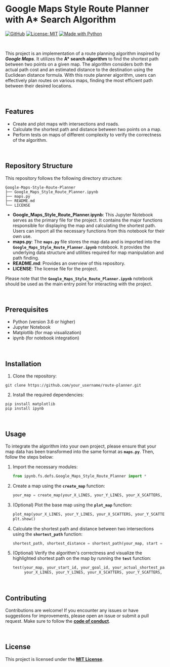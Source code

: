 # Google Maps Style Route Planner with A* Search Algorithm

[![GitHub](https://badgen.net/badge/icon/GitHub?icon=github&color=black&label)](https://github.com/MaxineXiong)
[![License: MIT](https://img.shields.io/badge/License-MIT-yellow.svg)](https://opensource.org/licenses/MIT)
[![Made with Python](https://img.shields.io/badge/Python->=3.6-blue?logo=python&logoColor=white)](https://www.python.org)

<br/>

This project is an implementation of a route planning algorithm inspired by ***Google Maps***. It utilizes the **A\* search algorithm** to find the shortest path between two points on a given map. The algorithm considers both the actual path cost and an estimated distance to the destination using the Euclidean distance formula. With this route planner algorithm, users can effectively plan routes on various maps, finding the most efficient path between their desired locations.

<br/>

## Features

- Create and plot maps with intersections and roads.
- Calculate the shortest path and distance between two points on a map.
- Perform tests on maps of different complexity to verify the correctness of the algorithm.

<br/>

## **Repository Structure**

This repository follows the following directory structure:

```
Google-Maps-Style-Route-Planner
├── Google_Maps_Style_Route_Planner.ipynb
├── maps.py
├── README.md
└── LICENSE
```

- **Google_Maps_Style_Route_Planner.ipynb**: This Jupyter Notebook serves as the primary file for the project. It contains the major functions responsible for displaying the map and calculating the shortest path. Users can import all the necessary functions from this notebook for their own use.
- **maps.py**: The **`maps.py`** file stores the map data and is imported into the **`Google_Maps_Style_Route_Planner.ipynb`** notebook. It provides the underlying data structure and utilities required for map manipulation and path finding.
- **README.md**: Provides an overview of this repository.
- **LICENSE**: The license file for the project.

Please note that the **`Google_Maps_Style_Route_Planner.ipynb`** notebook should be used as the main entry point for interacting with the project.

<br/>

## Prerequisites

- Python (version 3.6 or higher)
- Jupyter Notebook
- Matplotlib (for map visualization)
- ipynb (for notebook integration)

<br/>

## Installation

1. Clone the repository:

```
git clone https://github.com/your_username/route-planner.git
```

2. Install the required dependencies:

```
pip install matplotlib
pip install ipynb
```

<br/>

## **Usage**

To integrate the algorithm into your own project, please ensure that your map data has been transformed into the same format as **`maps.py`**. Then, follow the steps below:

1. Import the necessary modules:
    
    ```python
    from ipynb.fs.defs.Google_Maps_Style_Route_Planner import *
    ```
    
2. Create a map using the **`create_map`** function:
    
    ```python
    your_map = create_map(your_X_LINES, your_Y_LINES, your_X_SCATTERS, your_Y_SCATTERS, your_MARKERS)
    ```
    
3. (Optional) Plot the base map using the **`plot_map`** function:
    
    ```python
    plot_map(your_X_LINES, your_Y_LINES, your_X_SCATTERS, your_Y_SCATTERS, your_MARKERS)
    plt.show()
    ```
    
4. Calculate the shortest path and distance between two intersections using the **`shortest_path`** function:
    
    ```python
    shortest_path, shortest_distance = shortest_path(your_map, start = your_start_id, goal = your_goal_id)
    ```
    
5. (Optional) Verify the algorithm's correctness and visualize the highlighted shortest path on the map by running the **`test`** function:
    
    ```python
    test(your_map, your_start_id, your_goal_id, your_actual_shortest_path, 
         your_X_LINES, your_Y_LINES, your_X_SCATTERS, your_Y_SCATTERS, your_MARKERS, True)
    ```
   
<br/>

## **Contributing**

Contributions are welcome! If you encounter any issues or have suggestions for improvements, please open an issue or submit a pull request. Make sure to follow the **[code of conduct](https://docs.github.com/en/site-policy/github-terms/github-community-code-of-conduct)**.

<br/>

## **License**

This project is licensed under the **[MIT License](https://choosealicense.com/licenses/mit/)**.
